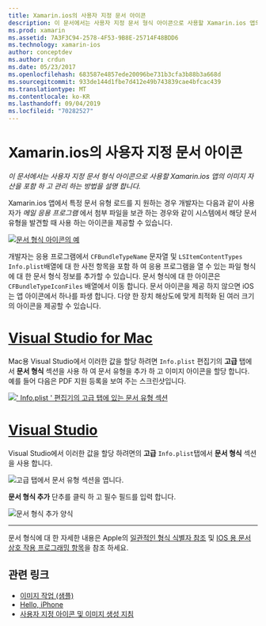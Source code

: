 ```yaml
---
title: Xamarin.ios의 사용자 지정 문서 아이콘
description: 이 문서에서는 사용자 지정 문서 형식 아이콘으로 사용할 Xamarin.ios 앱의 이미지 자산을 포함 하 고 관리 하는 방법을 설명 합니다.
ms.prod: xamarin
ms.assetid: 7A3F3C94-2578-4F53-9B8E-25714F48BDD6
ms.technology: xamarin-ios
author: conceptdev
ms.author: crdun
ms.date: 05/23/2017
ms.openlocfilehash: 683587e4857ede20096be731b3cfa3b88b3a668d
ms.sourcegitcommit: 933de144d1fbe7d412e49b743839cae4bfcac439
ms.translationtype: MT
ms.contentlocale: ko-KR
ms.lasthandoff: 09/04/2019
ms.locfileid: "70282527"
---
```

# <a name="custom-document-icons-in-xamarinios"></a>Xamarin.ios의 사용자 지정 문서 아이콘

_이 문서에서는 사용자 지정 문서 형식 아이콘으로 사용할 Xamarin.ios 앱의 이미지 자산을 포함 하 고 관리 하는 방법을 설명 합니다._

Xamarin.ios 앱에서 특정 문서 유형 로드를 지 원하는 경우 개발자는 다음과 같이 사용자가 *메일 응용 프로그램* 에서 첨부 파일을 보관 하는 경우와 같이 시스템에서 해당 문서 유형을 발견할 때 사용 하는 아이콘을 제공할 수 있습니다.

 [![](custom-document-types-images/17.png "문서 형식 아이콘의 예")](custom-document-types-images/17.png#lightbox)

개발자는 응용 프로그램에서 `CFBundleTypeName` 문자열 및 `LSItemContentTypes` `Info.plist`배열에 대 한 사전 항목을 포함 하 여 응용 프로그램을 열 수 있는 파일 형식에 대 한 문서 형식 정보를 추가할 수 있습니다. 문서 형식에 대 한 아이콘은 `CFBundleTypeIconFiles` 배열에서 이동 합니다. 문서 아이콘을 제공 하지 않으면 iOS는 앱 아이콘에서 하나를 파생 합니다.
다양 한 장치 해상도에 맞게 최적화 된 여러 크기의 아이콘을 제공할 수 있습니다. 

# <a name="visual-studio-for-mactabmacos"></a>[Visual Studio for Mac](#tab/macos)

Mac용 Visual Studio에서 이러한 값을 할당 하려면 `Info.plist` 편집기의 **고급** 탭에서 **문서 형식** 섹션을 사용 하 여 문서 유형을 추가 하 고 이미지 아이콘을 할당 합니다. 예를 들어 다음은 PDF 지원 등록을 보여 주는 스크린샷입니다.

 [![](custom-document-types-images/18.png "' Info.plist ' 편집기의 고급 탭에 있는 문서 유형 섹션")](custom-document-types-images/18.png#lightbox)
 
# <a name="visual-studiotabwindows"></a>[Visual Studio](#tab/windows)

Visual Studio에서 이러한 값을 할당 하려면의 **고급** `Info.plist`탭에서 **문서 형식** 섹션을 사용 합니다.

 ![](custom-document-types-images/doc01w.png "고급 탭에서 문서 유형 섹션을 엽니다.")

**문서 형식 추가** 단추를 클릭 하 고 필수 필드를 입력 합니다.

![](custom-document-types-images/doc02w.png "문서 형식 추가 양식")

-----


문서 형식에 대 한 자세한 내용은 Apple의 [일관적인 형식 식별자 참조](https://developer.apple.com/library/ios/#documentation/Miscellaneous/Reference/UTIRef/Articles/System-DeclaredUniformTypeIdentifiers.html) 및 [IOS 용 문서 상호 작용 프로그래밍 항목](https://developer.apple.com/library/ios/#documentation/FileManagement/Conceptual/DocumentInteraction_TopicsForIOS/Introduction/Introduction.html)을 참조 하세요.


## <a name="related-links"></a>관련 링크

- [이미지 작업 (샘플)](https://docs.microsoft.com/samples/xamarin/ios-samples/workingwithimages)
- [Hello, iPhone](~/ios/get-started/hello-ios/index.md)
- [사용자 지정 아이콘 및 이미지 생성 지침](https://developer.apple.com/library/ios/#documentation/UserExperience/Conceptual/MobileHIG/IconsImages/IconsImages.html)

